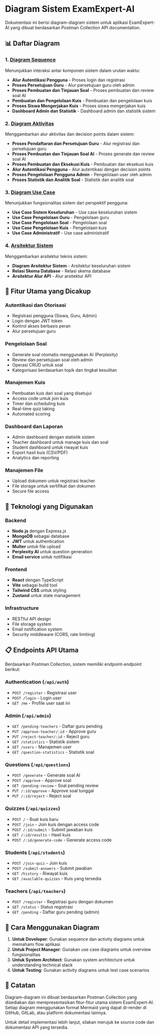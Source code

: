 # Diagram Sistem ExamExpert-AI

Dokumentasi ini berisi diagram-diagram sistem untuk aplikasi ExamExpert-AI yang dibuat berdasarkan Postman Collection API documentation.

## 📊 Daftar Diagram

### 1. [Diagram Sequence](./sequence-diagrams.md)
Menunjukkan interaksi antar komponen sistem dalam urutan waktu:
- **Alur Autentikasi Pengguna** - Proses login dan registrasi
- **Proses Persetujuan Guru** - Alur persetujuan guru oleh admin
- **Proses Pembuatan dan Tinjauan Soal** - Proses pembuatan dan review soal AI
- **Pembuatan dan Pengelolaan Kuis** - Pembuatan dan pengelolaan kuis
- **Proses Siswa Mengerjakan Kuis** - Proses siswa mengerjakan kuis
- **Dashboard Admin dan Statistik** - Dashboard admin dan statistik sistem

### 2. [Diagram Aktivitas](./activity-diagrams.md)
Menggambarkan alur aktivitas dan decision points dalam sistem:
- **Proses Pendaftaran dan Persetujuan Guru** - Alur registrasi dan persetujuan guru
- **Proses Pembuatan dan Tinjauan Soal AI** - Proses generate dan review soal AI
- **Proses Pembuatan dan Eksekusi Kuis** - Pembuatan dan eksekusi kuis
- **Alur Autentikasi Pengguna** - Alur autentikasi dengan decision points
- **Proses Pengelolaan Pengguna Admin** - Pengelolaan user oleh admin
- **Proses Statistik dan Analitik Soal** - Statistik dan analitik soal

### 3. [Diagram Use Case](./use-case-diagrams.md)
Menunjukkan fungsionalitas sistem dari perspektif pengguna:
- **Use Case Sistem Keseluruhan** - Use case keseluruhan sistem
- **Use Case Pengelolaan Guru** - Pengelolaan guru
- **Use Case Pengelolaan Soal** - Pengelolaan soal
- **Use Case Pengelolaan Kuis** - Pengelolaan kuis
- **Use Case Administratif** - Use case administratif

### 4. [Arsitektur Sistem](./system-architecture.md)
Menggambarkan arsitektur teknis sistem:
- **Diagram Arsitektur Sistem** - Arsitektur keseluruhan sistem
- **Relasi Skema Database** - Relasi skema database
- **Arsitektur Alur API** - Alur arsitektur API

## 🎯 Fitur Utama yang Dicakup

### Autentikasi dan Otorisasi
- Registrasi pengguna (Siswa, Guru, Admin)
- Login dengan JWT token
- Kontrol akses berbasis peran
- Alur persetujuan guru

### Pengelolaan Soal
- Generate soal otomatis menggunakan AI (Perplexity)
- Review dan persetujuan soal oleh admin
- Operasi CRUD untuk soal
- Kategorisasi berdasarkan topik dan tingkat kesulitan

### Manajemen Kuis
- Pembuatan kuis dari soal yang disetujui
- Access code untuk join kuis
- Timer dan scheduling kuis
- Real-time quiz taking
- Automated scoring

### Dashboard dan Laporan
- Admin dashboard dengan statistik sistem
- Teacher dashboard untuk manage kuis dan soal
- Student dashboard untuk riwayat kuis
- Export hasil kuis (CSV/PDF)
- Analytics dan reporting

### Manajemen File
- Upload dokumen untuk registrasi teacher
- File storage untuk sertifikat dan dokumen
- Secure file access

## 🔧 Teknologi yang Digunakan

### Backend
- **Node.js** dengan Express.js
- **MongoDB** sebagai database
- **JWT** untuk authentication
- **Multer** untuk file upload
- **Perplexity AI** untuk question generation
- **Email service** untuk notifikasi

### Frontend
- **React** dengan TypeScript
- **Vite** sebagai build tool
- **Tailwind CSS** untuk styling
- **Zustand** untuk state management

### Infrastructure
- RESTful API design
- File storage system
- Email notification system
- Security middleware (CORS, rate limiting)

## 📋 Endpoints API Utama

Berdasarkan Postman Collection, sistem memiliki endpoint-endpoint berikut:

### Authentication (`/api/auth`)
- `POST /register` - Registrasi user
- `POST /login` - Login user
- `GET /me` - Profile user saat ini

### Admin (`/api/admin`)
- `GET /pending-teachers` - Daftar guru pending
- `PUT /approve-teacher/:id` - Approve guru
- `PUT /reject-teacher/:id` - Reject guru
- `GET /statistics` - Statistik sistem
- `GET /users` - Manajemen user
- `GET /question-statistics` - Statistik soal

### Questions (`/api/questions`)
- `POST /generate` - Generate soal AI
- `POST /approve` - Approve soal
- `GET /pending-review` - Soal pending review
- `PUT /:id/approve` - Approve soal tunggal
- `PUT /:id/reject` - Reject soal

### Quizzes (`/api/quizzes`)
- `POST /` - Buat kuis baru
- `POST /join` - Join kuis dengan access code
- `POST /:id/submit` - Submit jawaban kuis
- `GET /:id/results` - Hasil kuis
- `POST /:id/generate-code` - Generate access code

### Students (`/api/students`)
- `POST /join-quiz` - Join kuis
- `POST /submit-answers` - Submit jawaban
- `GET /history` - Riwayat kuis
- `GET /available-quizzes` - Kuis yang tersedia

### Teachers (`/api/teachers`)
- `POST /register` - Registrasi guru dengan dokumen
- `GET /status` - Status registrasi
- `GET /pending` - Daftar guru pending (admin)

## 🚀 Cara Menggunakan Diagram

1. **Untuk Developer**: Gunakan sequence dan activity diagrams untuk memahami flow aplikasi
2. **Untuk Project Manager**: Gunakan use case diagrams untuk overview fungsionalitas
3. **Untuk System Architect**: Gunakan system architecture untuk understanding technical stack
4. **Untuk Testing**: Gunakan activity diagrams untuk test case scenarios

## 📝 Catatan

Diagram-diagram ini dibuat berdasarkan Postman Collection yang disediakan dan merepresentasikan fitur-fitur utama sistem ExamExpert-AI. Setiap diagram menggunakan format Mermaid yang dapat di-render di GitHub, GitLab, atau platform dokumentasi lainnya.

Untuk detail implementasi lebih lanjut, silakan merujuk ke source code dan dokumentasi API yang tersedia.
